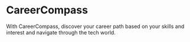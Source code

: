 # CareerCompass
With CareerCompass, discover your career path based on your skills and interest and navigate through the tech world.
